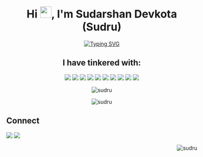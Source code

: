 <h1 align="center">Hi <img src="https://raw.githubusercontent.com/MartinHeinz/MartinHeinz/master/wave.gif" width="30px">, I'm Sudarshan Devkota (Sudru)</h1>
<p align="center">
<a href="https://git.io/typing-svg"><img src="https://readme-typing-svg.demolab.com?font=Jetbrains+mono&size=30&pause=1000&color=DC980C&center=true&vCenter=true&width=500&lines=Java+Developer;Cybersecurity+Enthusiast" alt="Typing SVG" /></a>
</p>



<h2 align="center">I have tinkered with:</h3>


<p align="center">
<img src="https://img.shields.io/badge/Java-ED8B00?style=for-the-badge&logo=java&logoColor=white">
<img src="https://img.shields.io/badge/Spring-6DB33F?style=for-the-badge&logo=spring&logoColor=white" >
<img src="https://img.shields.io/badge/Android-3DDC84?style=for-the-badge&logo=android&logoColor=white&color=green" >
<img src="https://img.shields.io/badge/Linux-FCC624?style=for-the-badge&logo=linux&logoColor=black">
<img src="https://img.shields.io/badge/Python-3776AB?style=for-the-badge&logo=python&logoColor=white" >
<img src="https://img.shields.io/badge/HTML5-E34F26?style=for-the-badge&logo=html5&logoColor=white" >
<img src="https://img.shields.io/badge/CSS3-1572B6?style=for-the-badge&logo=css3&logoColor=white" >
<img src="https://img.shields.io/badge/GIT-E44C30?style=for-the-badge&logo=git&logoColor=white" >
<img src="https://img.shields.io/badge/Shell_Script-121011?style=for-the-badge&logo=gnu-bash&logoColor=white&color=blue">
<img src="https://img.shields.io/badge/MySQL-00000F?style=for-the-badge&logo=mysql&logoColor=white&color=yellowgreen">
  </p>

<p align="center"><img align="center" src="https://github-readme-streak-stats.herokuapp.com/?user=sudru&theme=dark" alt="sudru" /></p>

<p align="center"><img align="center" src="https://github-readme-stats.vercel.app/api/top-langs?username=sudru&show_icons=true&locale=en&layout=compact&theme=dark" alt="sudru" /></p>





## Connect 
<a href="https://sudarshandevkota.com.np"><img src="https://img.shields.io/badge/website-000000?style=for-the-badge&logo=About.me&logoColor=white"></a>
<a href="https://mail.google.com/mail/?view=cm&to=sudarshandevkota22@gmail.com"><img src="https://img.shields.io/badge/Gmail-D14836?style=for-the-badge&logo=gmail&logoColor=white"/></a>
<p align="right"> <img src="https://komarev.com/ghpvc/?username=sudru&label=Profile%20views&color=0e75b6&style=flat" alt="sudru" /> </p>
